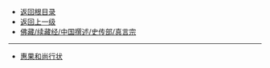 * [返回根目录](../README.md)
* [返回上一级](../佛藏/续藏经/中国撰述/史传部/README.md)
* [佛藏/续藏经/中国撰述/史传部/真言宗](/佛藏/续藏经/中国撰述/史传部/真言宗/README.md)

---

* [惠果和尚行状](佛藏/续藏经/中国撰述/史传部/真言宗/惠果和尚行状.md)

